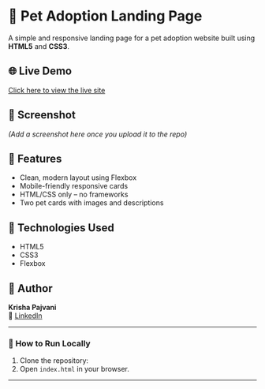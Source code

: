 # 🐾 Pet Adoption Landing Page

A simple and responsive landing page for a pet adoption website built using **HTML5** and **CSS3**.

## 🌐 Live Demo
[Click here to view the live site](https://krishapajvani.github.io/pet-adoption/)

## 📸 Screenshot
*(Add a screenshot here once you upload it to the repo)*

## 🚀 Features
- Clean, modern layout using Flexbox
- Mobile-friendly responsive cards
- HTML/CSS only – no frameworks
- Two pet cards with images and descriptions

## 📁 Technologies Used
- HTML5
- CSS3
- Flexbox

## 📌 Author
**Krisha Pajvani**  
🔗 [LinkedIn](https://www.linkedin.com/in/krisha-pajvani-47733135a/)

---

### 🙌 How to Run Locally
1. Clone the repository:
2. Open `index.html` in your browser.

---

